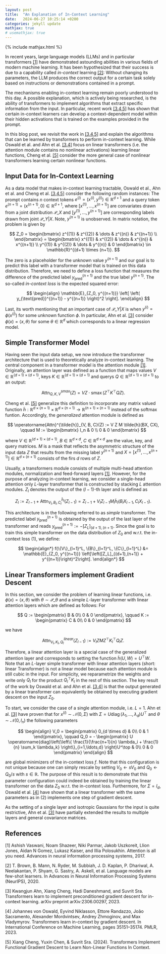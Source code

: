 ```yaml
---
layout: post
title:  "An Explanation of In-Context Learning"
date:   2024-06-27 10:25:14 +0200
categories: jekyll update
mathjax: true
# usemathjax: true
---
```

{% include mathjax.html %}

In recent years, large language models (LLMs) and in particular transformers
[[1]](#1) have demonstrated astounding abilities in various fields of modern
machine learning. It has been hypothesized that their success is due to a
capability called *in-context* learning [[2]](#2): Without changing its
parameters, the LLM produces the correct output for a certain task solely based
on instructions or demonstrations contained in a prompt.

The mechanisms enabling in-context learning remain poorly understood to this
day. A possible explanation, which is actively being researched, is the ability
of transformers to implement algorithms that extract specific information from
the input. In particular, recent work [[3,4,5]](#3) has shown that certain
in-context learners can develop a context-dependent model within their hidden
activations that is trained on the examples provided in the prompt.

In this blog post, we revisit the work in [[3,4,5]](#3) and explain the
algorithms that can be learned by transformers to perform in-context learning.
While Oswald et al. and Ahn et al. [[3,4]](#3) focus on linear transformers
(i.e. the attention module contains no nonlinear activations) learning linear
functions, Cheng et al. [[5]](#3) consider the more general case of nonlinear
transformers learning certain nonlinear functions.

## Input Data for In-Context Learning

As a data model that makes in-context learning tractable, Oswald et al., Ahn et
al. and Cheng et al. [[3,4,5]](#3) consider the following random instances: The
prompt contains $n$ context tokens $e^{(i)} = (x^{(i)}, y^{(i)}) \in
\mathbb{R}^{d+1}$ and a query token $e^{(n+1)} = (x^{(n+1)}, 0) \in
\mathbb{R}^{d+1}$, where $[x^{(1)},\ldots, x^{(n+1)}]$ are convariates drawn
from a joint distribution $\mathcal{P}\_X$ and $[y^{(1)}, \ldots, y^{(n+1)}]$
are corresponding labels drawn from joint $\mathcal{P}\_{Y|X}$. Note,
$y^{(n+1)}$ is unobserved. In matrix notation, the problem is given by

$$
Z_0 =
\begin{bmatrix} z^{(1)} & z^{(2)} & \dots & z^{(n)} & z^{(n+1)} \\
\end{bmatrix} =
\begin{bmatrix} x^{(1)} & x^{(2)} & \dots & x^{(n)} & x^{(n+1)} \\
y^{(1)} & y^{(2)} & \dots & y^{(n)} & 0
\end{bmatrix} \in \mathbb{R}^{(d+1) \times (n+1)}.
$$

The zero is a placeholder for the unknown value $y^{(n+1)}$ and our goal is to
predict this label with a transformer model that is trained on this data
distribution. Therefore, we need to define a loss function that measures the
difference of the predicted label $y_{\text{pred}}^{(n+1)}$ and the true label
$y^{(n+1)}$.  The so-called *in-context loss* is the expected squared error:

$$
\begin{align}
\mathbb{E}_{Z_0, y^{(n+1)}}
\left[ \left( y_{\text{pred}}^{(n+1)} - y^{(n+1)} \right)^2 \right].
\end{align}
$$

Last, its worth mentioning that an important case of $\mathcal{P}\_{Y|X}$ is
when $y^{(i)} = \phi(x^{(i)})$ for some unknown function $\phi$. In particular,
Ahn et al. [[3]](#3) consider $\phi(x) = \langle x, \theta \rangle$ for some
$\theta \in \mathbb{R}^{d}$ which corresponds to a linear regression model.

## Simple Transformer Model

Having seen the input data setup, we now introduce the transformer architecture
that is used to theoretically analyze in-context learning. The central component
in a transformer model is the attention module [[1]](#1). Originally, an
attention layer was defined as a function that maps values $V \in
\mathbb{R}^{(d+1) \times (d+1)}$, keys $K \in \mathbb{R}^{(d+1) \times (d+1)}$
and querys $Q \in \mathbb{R}^{(d+1) \times (d+1)}$ to an output:

$$
\operatorname{Attn}_{Q,K,V}^{smax}(Z)
=VZ \cdot \operatorname{smax}\left(Z^\top K^\top Q Z\right).
$$


Cheng et al. [[5]](#5) generalize this definition to incorporate any matrix
valued function $\tilde{h} : \mathbb{R}^{d \times (n+1)} \times \mathbb{R}^{d
\times (n+1)} \to \mathbb{R}^{(n+1) \times (n+1)}$ instead of the softmax
funtion. Accordingly, the *generalized* attention module is defined as

$$
\operatorname{Attn}^{\tilde{h}}_{V, B, C}(Z) := V Z M \tilde{h}(BX, CX),
\qquad
M := \begin{bmatrix}
I_n & 0 \\
0 & 0
\end{bmatrix}
$$

where $V \in \mathbb{R}^{(d+1) \times (d+1)}$, $B \in \mathbb{R}^{d \times d}$,
$C \in \mathbb{R}^{d \times d}$ are the value, key, and query matrices. $M$ is a
mask that reflects the asymmetric structure of the input data $Z$ that results
from the missing label $y^{(n+1)}$ and $X = [x^{(1)}, \ldots, x^{(n+1)}] \in
\mathbb{R}^{d \times (n+1)}$ consists of the firs $d$ rows of $Z$.

Usually, a transformers module consists of multiple multi-head attention
modules, normalization and feed-forward layers [[1]](#1). However, for the
purpose of analyzing in-context learning, we consider a single-head
attention only $L$-layer transformer that is constructed by stacking $L$
attention modules. $Z_l$ denotes the output of the $(l-1)$-th layer and is
defined as

$$
Z_l
:= Z_{l-1} + \operatorname{Attn}^{\hat{h}_l}_{V_l, B_l, C_l}(Z_{l-1})
= Z_{l-1} + V_l Z_{l-1} M_l \tilde{h}_l(B_l X_{l-1}, C_l X_{l-1}).
$$

This architecture is in the following referred to as *simple* transformer. The
predicted label $y_{\text{pred}}^{(n+1)}$ is obtained by the output of the last
layer of the transformer and reads $y_{\text{pred}}^{(n+1)} := -[Z_L]_{(d+1),
(n+1)}$. Since the goal is to train this simple transformer on the data
distribution of $Z_0$ and w.r.t. the in-context loss (1), we define:

$$
\begin{align*}
f(\{V\}_{l=1}^L, \{B\}_{l=1}^L, \{C\}_{l=1}^L)
&= \mathbb{E}_{Z_0, y^{(n+1)}}
\left[\left([Z_L]_{(d+1),(n+1)} + y^{(n+1)}\right)^2\right].
\end{align*}
$$

## Linear Transformers implement Gradient Descent

In this section, we consider the problem of learning linear functions, i.e.
$\phi(x) = \langle x, \theta \rangle$ with $\theta \sim \mathcal{P}\_\theta$ and
a simple $L$-layer transformer with linear attention layers which are defined as
follows: For

<!-- In the setting of learning linear functions, i.e. $\phi(x) = \langle x, \theta
\rangle$ with $\theta \sim \mathcal{P}\_\theta$, Oswald et al. and Ahn et al.
[[3,4]](#3) have shown that the output generated by a forward pass of a simple
$L$-layer transformer with linear attention modules is equivalent to $L$ steps
of gradient descent. Linear attention layers are a special case of the
generalized attention module: For -->

$$
Q := \begin{pmatrix}
B & 0\\
0 & 0
\end{pmatrix}, \qquad
K := \begin{pmatrix}
C & 0\\
0 & 0
\end{pmatrix}
$$

we have

$$
\operatorname{Attn}^{linear}_{V_l, K_l, Q_l}(Z_{l-1})
:= V_l Z M Z^\top K_l^\top Q_l Z.
$$

Therefore, a linear attention layer is a special case of the generalized
attention layer and corresponds to setting the function $\tilde{h}(U,W) = U^\top
W$. Note that an $L$-layer simple transformer with linear attention layers
(short: linear Transformer) is not a linear model because each attention module
is still cubic in the input. For simplicity, we reparametrize the weights and
write only $Q_l$ for the product $Q_l^\top K_l$ in the rest of this section. The
key result of the work by Oswald et al. and Ahn et al. [[3,4]](#3) is that the
output generated by a linear transformer can equivalently be obtained by
executing gradient descent on the input $Z_0$.

To start, we consider the case of a single attention module, i.e. $L=1$. Ahn
et al. [[3]](#3) have proven that for $x^{(i)} \sim \mathcal{N}(0,\Sigma)$ with
$\Sigma = U \operatorname{diag}(\lambda_1, \ldots, \lambda_d) U^\top$ and
$\theta \sim \mathcal{N}(0, I_n)$ the following parameters

$$
\begin{align}
V_0 = \begin{pmatrix}
0_{d \times d} & 0\\
0 & 1
\end{pmatrix}, \qquad
Q_0 = - \begin{pmatrix}
U \operatorname{diag}\left(\left\{
\frac{1}{\frac{n+1}{n} \lambda_i + \frac{1}{n} \sum_k \lambda_k}
\right\}_{i=1,\ldots,d} \right)U^\top & 0\\
0 & 0
\end{pmatrix}
\end{align}
$$

are global minimizers of the in-context loss $f$. Note that this configuration
is not unique because one can simply rescale by setting $V_ 0 \leftarrow s V_0$
and $Q_0 \leftarrow Q_0/s$ with $s\in \mathbb{R}$. The purpose of this result is
to demonstrate that this parameter configuration could indeed be obtained by
training the linear transformer on the data $Z_0$ w.r.t. the in-context loss.
Furthermore, for $\Sigma = I_d$, Oswald et al.  [[4]](#4) have shown that a
linear transformer with the same parameters as in (2) implements one step of
gradient descent.

As the setting of a single layer and isotropic Gaussians for the input is quite
restrictive, Ahn et al. [[3]](#3) have partially extended the results to
multiple layers and general covariance matrices.

## References

<a id="1">[1]</a>
Ashish Vaswani, Noam Shazeer, Niki Parmar, Jakob Uszkoreit, Llion Jones, Aidan N
Gomez, Lukasz Kaiser, and Illia Polosukhin. Attention is all you need. Advances
in neural information processing systems, 2017.

<a id="2">[2]</a>
T. Brown, B. Mann, N. Ryder, M. Subbiah, J. D. Kaplan, P. Dhariwal, A.
Neelakantan, P. Shyam, G. Sastry, A. Askell, et al. Language models are few-shot
learners. In Advances in Neural Information Processing Systems (NeurIPS), 2020.

<a id="3">[3]</a>
Kwangjun Ahn, Xiang Cheng, Hadi Daneshmand, and Suvrit Sra. Transformers learn
to implement preconditioned gradient descent for in-context learning. arXiv
preprint arXiv:2306.00297, 2023.

<a id="4">[4]</a>
Johannes von Oswald, Eyvind Niklasson, Ettore Randazzo, João Sacramento,
Alexander Mordvintsev, Andrey Zhmoginov, and Max Vladymyrov. Transformers learn
in-context by gradient descent. In International Conference on Machine Learning,
pages 35151–35174. PMLR, 2023.

<a id="5">[5]</a>
Xiang Cheng, Yuxin Chen, & Suvrit Sra. (2024). Transformers Implement Functional
Gradient Descent to Learn Non-Linear Functions In Context.
